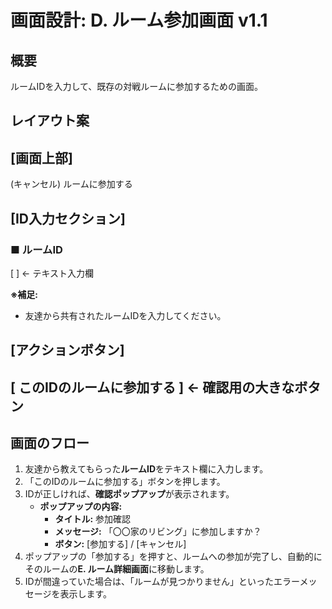 # 画面設計: D. ルーム参加画面 v1.1

## 概要
ルームIDを入力して、既存の対戦ルームに参加するための画面。

## レイアウト案

[画面上部]
-----------------------------------------
(キャンセル)      ルームに参加する

[ID入力セクション]
-----------------------------------------
### ■ ルームID
[ ]   <- テキスト入力欄

**※補足:**
- 友達から共有されたルームIDを入力してください。

[アクションボタン]
-----------------------------------------
[ このIDのルームに参加する ]  <- 確認用の大きなボタン
-----------------------------------------

## 画面のフロー

1.  友達から教えてもらった**ルームID**をテキスト欄に入力します。
2.  「このIDのルームに参加する」ボタンを押します。
3.  IDが正しければ、**確認ポップアップ**が表示されます。
    - **ポップアップの内容:**
      - **タイトル:** 参加確認
      - **メッセージ:** 「〇〇家のリビング」に参加しますか？
      - **ボタン:** [参加する] / [キャンセル]
4.  ポップアップの「参加する」を押すと、ルームへの参加が完了し、自動的にそのルームの**E. ルーム詳細画面**に移動します。
5.  IDが間違っていた場合は、「ルームが見つかりません」といったエラーメッセージを表示します。